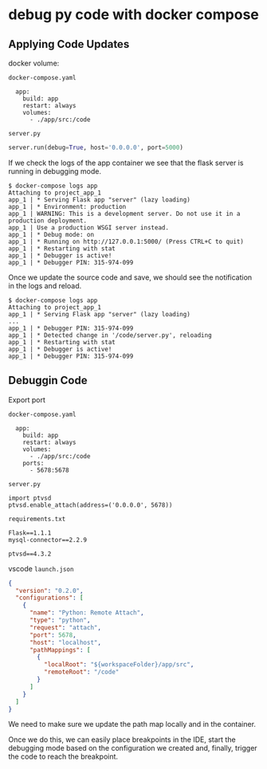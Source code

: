 # debug py code with docker compose

## Applying Code Updates

docker volume:

`docker-compose.yaml`

```
  app:
    build: app
    restart: always
    volumes:
      - ./app/src:/code
```

`server.py`

```py
server.run(debug=True, host='0.0.0.0', port=5000)
```

If we check the logs of the app container we see that the flask server is running in debugging mode.

```
$ docker-compose logs app
Attaching to project_app_1
app_1 | * Serving Flask app "server" (lazy loading)
app_1 | * Environment: production
app_1 | WARNING: This is a development server. Do not use it in a production deployment.
app_1 | Use a production WSGI server instead.
app_1 | * Debug mode: on
app_1 | * Running on http://127.0.0.1:5000/ (Press CTRL+C to quit)
app_1 | * Restarting with stat
app_1 | * Debugger is active!
app_1 | * Debugger PIN: 315-974-099
```

Once we update the source code and save, we should see the notification in the logs and reload.

```
$ docker-compose logs app
Attaching to project_app_1
app_1 | * Serving Flask app "server" (lazy loading)
...
app_1 | * Debugger PIN: 315-974-099
app_1 | * Detected change in '/code/server.py', reloading
app_1 | * Restarting with stat
app_1 | * Debugger is active!
app_1 | * Debugger PIN: 315-974-099
```

## Debuggin Code

Export port

`docker-compose.yaml`

```
  app:
    build: app
    restart: always
    volumes:
      - ./app/src:/code
    ports:
      - 5678:5678
```

`server.py`

```
import ptvsd
ptvsd.enable_attach(address=('0.0.0.0', 5678))
```

`requirements.txt`

```
Flask==1.1.1
mysql-connector==2.2.9

ptvsd==4.3.2
```

vscode `launch.json`

```json
{
  "version": "0.2.0",
  "configurations": [
    {
      "name": "Python: Remote Attach",
      "type": "python",
      "request": "attach",
      "port": 5678,
      "host": "localhost",
      "pathMappings": [
        {
          "localRoot": "${workspaceFolder}/app/src",
          "remoteRoot": "/code"
        }
      ]
    }
  ]
}
```

We need to make sure we update the path map locally and in the container.

Once we do this, we can easily place breakpoints in the IDE, start the debugging mode based on the configuration we created and, finally, trigger the code to reach the breakpoint.
